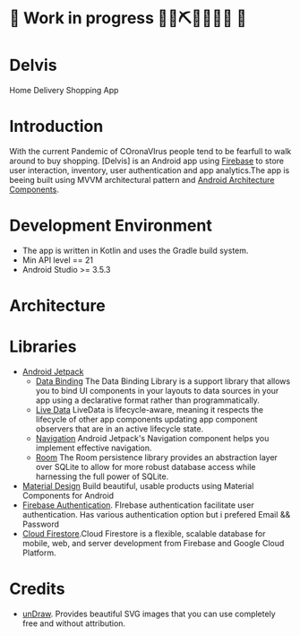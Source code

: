 # 🚧 Work in progress 👷‍♀️⛏👷🔧️👷🔧 🚧 
# Delvis
Home Delivery Shopping App

# Introduction
With the current Pandemic of COronaVIrus people tend to be fearfull to walk around to buy shopping. [Delvis] is an Android app using [Firebase](https://firebase.google.com) to store user interaction, inventory, user authentication and app analytics.The app is beeing built using MVVM architectural 
pattern and [Android Architecture Components](https://developer.android.com/topic/libraries/architecture).

# Development Environment
* The app is written in Kotlin and uses the Gradle build system.
* Min API level == 21  
* Android Studio >= 3.5.3

# Architecture 

# Libraries
* [Android Jetpack](https://developer.android.com/jetpack)
   * [Data Binding](https://developer.android.com/topic/libraries/data-binding/) The Data Binding Library is a support library that allows you to bind UI components in your layouts to data sources in your app using a declarative format rather than programmatically.
   * [Live Data](https://developer.android.com/topic/libraries/architecture/livedata) LiveData is lifecycle-aware, meaning it respects the lifecycle of other app components updating app component observers that are in an active lifecycle state.
   * [Navigation](https://developer.android.com/guide/navigation/) Android Jetpack's Navigation component helps you implement effective navigation.
   * [Room](https://developer.android.com/topic/libraries/architecture/room) The Room persistence library provides an abstraction layer over SQLite to allow for more robust database access while harnessing the full power of SQLite.
* [Material Design](https://material.io/develop/android/) Build beautiful, usable products using Material Components for Android
* [Firebase Authentication](https://firebase.google.com/docs/auth/android/custom-auth). FIrebase authentication facilitate user authentication. Has various authentication option but i prefered Email && Password
* [Cloud Firestore](https://firebase.google.com/docs/firestore/).Cloud Firestore is a flexible, scalable database for mobile, web, and server development from Firebase and Google Cloud Platform. 

# Credits
* [unDraw](https://undraw.co/). Provides beautiful SVG images that you can use completely free and without attribution.

